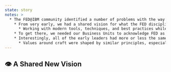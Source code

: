 ```yaml
---
state: story
notes: >
  * The FED@IBM community identified a number of problems with the way work was currently being done, and those who had risen to be leaders worked with Damon to look in to what changes could be made
    * From very early, we had a shared vision for what the FED discipline at IBM could be
      * Working with modern tools, techniques, and best practices while shipping UI code to production
    * To get there, we needed our Business Units to acknowledge FED as a unique skill set and career path with specializations, like they already had with design and back-end development
    * Interestingly, all of the early leaders had more or less the same vision without needing to discuss it
      * Values around craft were shaped by similar principles, especially Social Coding and Open Source
---
```

## 👁 A Shared New Vision
